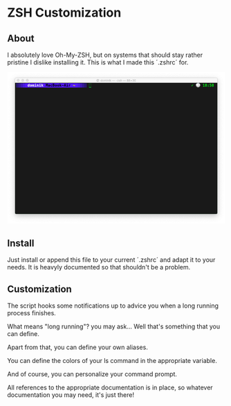 # ZSH Customization

## About

I absolutely love Oh-My-ZSH, but on systems that should stay rather pristine I dislike installing it.
This is what I made this ´.zshrc´ for.

![Terminal](images/screenshot.png)

## Install

Just install or append this file to your current ´.zshrc´ and adapt it to your needs. It is heavyly documented so that shouldn't be a problem.

## Customization

The script hooks some notifications up to advice you when a long running process finishes.

What means "long running"? you may ask... Well that's something that you can define.

Apart from that, you can define your own aliases.

You can define the colors of your ls command in the appropriate variable.

And of course, you can personalize your command prompt.

All references to the appropriate documentation is in place, so whatever documentation you may need, it's just there!
